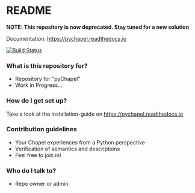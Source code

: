 # README #

**NOTE: This repository is now deprecated.  Stay tuned for a new solution**

Documentation: https://pychapel.readthedocs.io

[![Build Status](https://travis-ci.org/chapel-lang/pychapel.svg?branch=master)](https://travis-ci.org/chapel-lang/pychapel)

### What is this repository for? ###

* Repository for "pyChapel"
* Work in Progress...

### How do I get set up? ###

Take a look at the installation-guide on https://pychapel.readthedocs.io

### Contribution guidelines ###

* Your Chapel experiences from a Python perspective
* Verification of semantics and descriptions
* Feel free to join in!

### Who do I talk to? ###

* Repo owner or admin
